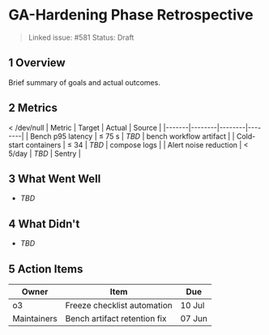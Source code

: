 # GA-Hardening Phase Retrospective

> Linked issue: #581
> Status: Draft

## 1 Overview
Brief summary of goals and actual outcomes.

## 2 Metrics
 < /dev/null |  Metric | Target | Actual | Source |
|-------|--------|--------|--------|
| Bench p95 latency | ≤ 75 s | _TBD_ | bench workflow artifact |
| Cold-start containers | ≤ 34 | _TBD_ | compose logs |
| Alert noise reduction | < 5/day | _TBD_ | Sentry |

## 3 What Went Well
- _TBD_

## 4 What Didn't
- _TBD_

## 5 Action Items
| Owner | Item | Due |
|-------|------|-----|
| o3 | Freeze checklist automation | 10 Jul |
| Maintainers | Bench artifact retention fix | 07 Jun |
